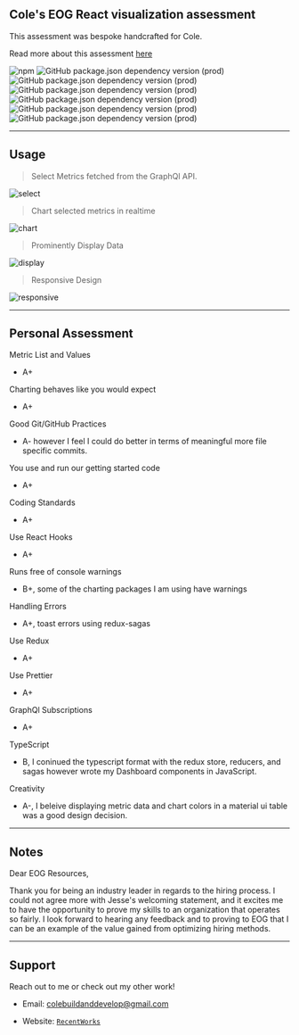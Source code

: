 ## Cole's EOG React visualization assessment

This assessment was bespoke handcrafted for Cole.

Read more about this assessment [here](https://react.eogresources.com)

![npm](https://img.shields.io/npm/v/npm)
![GitHub package.json dependency version (prod)](https://img.shields.io/github/package-json/dependency-version/colebuildanddevelop/GraphQL-project/react)
![GitHub package.json dependency version (prod)](https://img.shields.io/github/package-json/dependency-version/colebuildanddevelop/GraphQL-project/redux)
![GitHub package.json dependency version (prod)](https://img.shields.io/github/package-json/dependency-version/colebuildanddevelop/GraphQL-project/redux-saga)
![GitHub package.json dependency version (prod)](https://img.shields.io/github/package-json/dependency-version/colebuildanddevelop/GraphQL-project/graphql)
![GitHub package.json dependency version (prod)](https://img.shields.io/github/package-json/dependency-version/colebuildanddevelop/GraphQL-project/@material-ui/core)
![GitHub package.json dependency version (prod)](https://img.shields.io/github/package-json/dependency-version/colebuildanddevelop/GraphQL-project/react-timeseries-charts)

---

## Usage

> Select Metrics fetched from the GraphQl API.

![select](https://github.com/Colebuildanddevelop/GraphQL-project/blob/master/src/static/select.gif)

> Chart selected metrics in realtime 

![chart](https://github.com/Colebuildanddevelop/GraphQL-project/blob/master/src/static/chart.gif)

> Prominently Display Data
 
![display](https://github.com/Colebuildanddevelop/GraphQL-project/blob/master/src/static/display.gif)

> Responsive Design

![responsive](https://github.com/Colebuildanddevelop/GraphQL-project/blob/master/src/static/responsive.gif)

---

## Personal Assessment

Metric List and Values

- A+ 

Charting behaves like you would expect

- A+

Good Git/GitHub Practices

- A-
  however I feel I could do better in terms of meaningful more file specific commits.

You use and run our getting started code

- A+

Coding Standards

- A+ 

Use React Hooks

- A+

Runs free of console warnings 

- B+, some of the charting packages I am using have warnings

Handling Errors

- A+, toast errors using redux-sagas

Use Redux

- A+

Use Prettier

- A+

GraphQl Subscriptions

- A+

TypeScript

- B, I coninued the typescript format with the redux store, reducers, and sagas however wrote my Dashboard components in JavaScript.

Creativity

- A-, I beleive displaying metric data and chart colors in a material ui table was a good design decision. 

---

## Notes

Dear EOG Resources,

Thank you for being an industry leader in regards to the hiring process. I could not agree more with Jesse's welcoming statement, and it excites me to have the opportunity to prove my skills to an organization that operates so fairly. I look forward to hearing any feedback and to proving to EOG that I can be an example of the value gained from optimizing hiring methods. 

---

## Support

Reach out to me or check out my other work!

- Email: colebuildanddevelop@gmail.com

- Website: <a href="https://portfolio-5e35d.firebaseapp.com/" target="_blank">`RecentWorks`</a>

